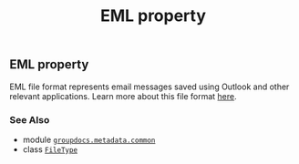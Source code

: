 ﻿---
title: EML property
second_title: GroupDocs.Metadata for Python via .NET API References
description: 
type: docs
url: /python-net/groupdocs.metadata.common/filetype/eml/
is_root: false
weight: 280
---

## EML property


EML file format represents email messages saved using Outlook and other relevant applications.
Learn more about this file format [here](https://wiki.fileformat.com/email/eml/).

### See Also
* module [`groupdocs.metadata.common`](../../)
* class [`FileType`](/metadata/python-net/groupdocs.metadata.common/filetype)
